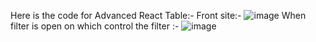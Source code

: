 Here is the code for Advanced React Table:-
Front site:-
![image](https://github.com/user-attachments/assets/a9601a78-490e-4b9e-a768-617536c128ff)
When filter is open on which control the filter :-
![image](https://github.com/user-attachments/assets/9b70dbca-23c7-4382-a9fb-2191ce539edf)

